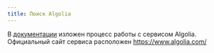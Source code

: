 ```yaml
---
title: Поиск Algolia
---
```


В [документации](https://docusaurus.io/docs/search#using-algolia-docsearch) изложен процесс работы с сервисом Algolia.<br/>
Официальный сайт сервиса расположен https://www.algolia.com/

